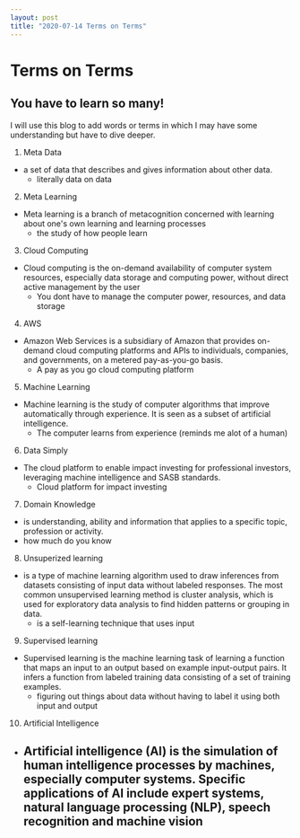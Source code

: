```yaml
---
layout: post
title: "2020-07-14 Terms on Terms"
---
```


# Terms on Terms
## You have to learn so many!

I will use this blog to add words or terms in which I may have some understanding but have to dive deeper.

1. Meta Data 
- a set of data that describes and gives information about other data.
  - literally data on data
2. Meta Learning
- Meta learning is a branch of metacognition concerned with learning about one's own learning and learning processes
  - the study of how people learn
3. Cloud Computing 
- Cloud computing is the on-demand availability of computer system resources, especially data storage and computing power, without direct active management by the user
  - You dont have to manage the computer power, resources, and data storage 
4. AWS
- Amazon Web Services is a subsidiary of Amazon that provides on-demand cloud computing platforms and APIs to individuals, companies, and governments, on a metered pay-as-you-go basis.
  - A pay as you go cloud computing platform
5. Machine Learning 
- Machine learning is the study of computer algorithms that improve automatically through experience. It is seen as a subset of artificial intelligence.
  - The computer learns from experience (reminds me alot of a human)
6. Data Simply 
- The cloud platform to enable impact investing for professional investors, leveraging machine intelligence and SASB standards.
  - Cloud platform for impact investing 
7. Domain Knowledge 
-  is understanding, ability and information that applies to a specific topic, profession or activity.
  - how much do you know 
8. Unsuperized learning 
- is a type of machine learning algorithm used to draw inferences from datasets consisting of input data without labeled responses. The most common unsupervised learning method is cluster analysis, which is used for exploratory data analysis to find hidden patterns or grouping in data.
  -  is a self-learning technique that uses input
9. Supervised learning 
- Supervised learning is the machine learning task of learning a function that maps an input to an output based on example input-output pairs. It infers a function from labeled training data consisting of a set of training examples.
  - figuring out things about data without having to label it using both input and output
10. Artificial Intelligence 
- Artificial intelligence (AI) is the simulation of human intelligence processes by machines, especially computer systems. Specific applications of AI include expert systems, natural language processing (NLP), speech recognition and machine vision
  - 
